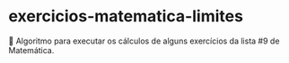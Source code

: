 # exercicios-matematica-limites
🔢 Algoritmo para executar os cálculos de alguns exercícios da lista #9 de Matemática.
